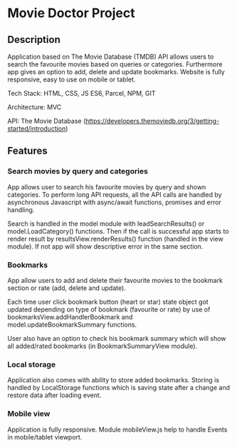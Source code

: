 # Movie Doctor Project

## Description

Application based on The Movie Database (TMDB) API allows users to search the favourite movies based on queries or categories. Furthermore app gives an option to add, delete and update bookmarks. Website is fully responsive, easy to use on mobile or tablet.

Tech Stack: HTML, CSS, JS ES6, Parcel, NPM, GIT

Architecture: MVC

API: The Movie Database (https://developers.themoviedb.org/3/getting-started/introduction)

## Features
### Search movies by query and categories
App allows user to search his favourite movies by query and shown categories. To perform long API requests, all the API calls are handled by asynchronous Javascript with async/await functions, promises and error handling.

Search is handled in the model module with leadSearchResults() or model.LoadCategory() functions. Then if the call is successful app starts to render result by resultsView.renderResults() function (handled in the view module). If not app will show descriptive error in the same section. 

### Bookmarks
App allow users to add and delete their favourite movies to the bookmark section or rate (add, delete and update).

Each time user click bookmark button (heart or star) state object got updated depending on type of bookmark (favourite or rate) by use of bookmarksView.addHandlerBookmark and model.updateBookmarkSummary functions.

User also have an option to check his bookmark summary which will show all added/rated bookmarks (in BookmarkSummaryView module).

### Local storage
Application also comes with ability to store added bookmarks. Storing is handled by LocalStorage functions which is saving state after a change and restore data after loading event. 

### Mobile view
Application is fully responsive. Module mobileView.js help to handle Events in mobile/tablet viewport.

